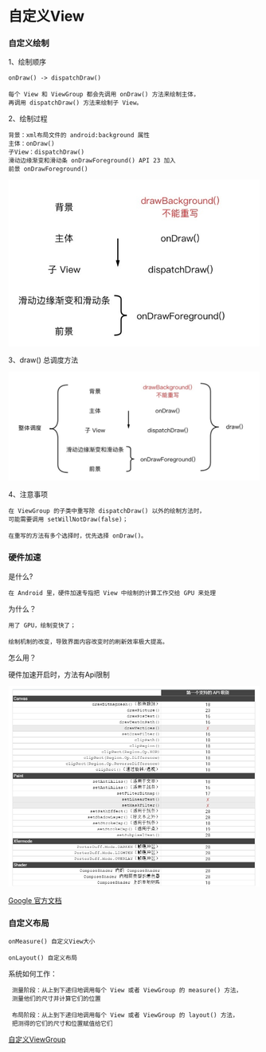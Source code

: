 # 自定义View

### 自定义绘制

1、绘制顺序

    onDraw() -> dispatchDraw()
    
    每个 View 和 ViewGroup 都会先调用 onDraw() 方法来绘制主体，
    再调用 dispatchDraw() 方法来绘制子 View。

2、绘制过程

    背景：xml布局文件的 android:background 属性 
    主体：onDraw()
    子View：dispatchDraw()
    滑动边缘渐变和滑动条 onDrawForeground() API 23 加入
    前景 onDrawForeground()

![image](app/src/main/res/mipmap-hdpi/image.png)

3、draw() 总调度方法

![image_1](app/src/main/res/mipmap-hdpi/image_1.png)

4、注意事项

    在 ViewGroup 的子类中重写除 dispatchDraw() 以外的绘制方法时，  
    可能需要调用 setWillNotDraw(false)；
    
    在重写的方法有多个选择时，优先选择 onDraw()。

### 硬件加速

是什么?

    在 Android 里，硬件加速专指把 View 中绘制的计算工作交给 GPU 来处理

为什么？

    用了 GPU，绘制变快了；
    
    绘制机制的改变，导致界面内容改变时的刷新效率极大提高。

怎么用？

硬件加速开启时，方法有Api限制

![image_2](app/src/main/res/mipmap-hdpi/image_2.png)

[Google 官方文档](https://developer.android.google.cn/guide/topics/graphics/hardware-accel#determining)

### 自定义布局

    onMeasure() 自定义View大小
    
    onLayout() 自定义布局

系统如何工作：

     测量阶段：从上到下递归地调用每个 View 或者 ViewGroup 的 measure() 方法，  
     测量他们的尺寸并计算它们的位置
     
     布局阶段：从上到下递归地调用每个 View 或者 ViewGroup 的 layout() 方法，  
     把测得的它们的尺寸和位置赋值给它们

[自定义ViewGroup](https://hencoder.com/ui-2-3/)